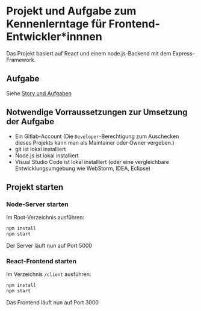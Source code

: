 # Projekt und Aufgabe zum Kennenlerntage für Frontend-Entwickler*innnen

Das Projekt basiert auf React und einem node.js-Backend mit dem Express-Framework.

## Aufgabe

Siehe [Story und Aufgaben](./TASKS.md)

## Notwendige Vorraussetzungen zur Umsetzung der Aufgabe

* Ein Gitlab-Account (Die `Developer`-Berechtigung zum Auschecken dieses Projekts kann man als Maintainer oder Owner vergeben.)
* git ist lokal installiert
* Node.js ist lokal installiert
* Visual Studio Code ist lokal installiert (oder eine vergleichbare Entwicklungsumgebung wie WebStorm, IDEA, Eclipse)

## Projekt starten

### Node-Server starten
Im Root-Verzeichnis ausführen:
```bash
npm install
npm start
```
Der Server läuft nun auf Port 5000

### React-Frontend starten
Im Verzeichnis `/client` ausführen:
```bash
npm install
npm start
```
Das Frontend läuft nun auf Port 3000
